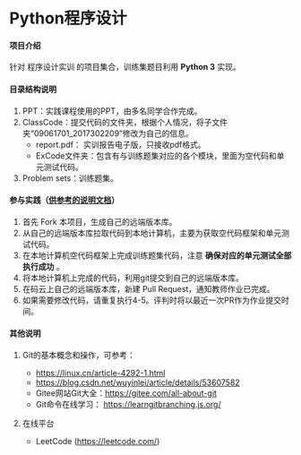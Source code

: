 # Python程序设计

#### 项目介绍
针对 程序设计实训 的项目集合，训练集题目利用  **Python 3**  实现。

#### 目录结构说明

1. PPT：实践课程使用的PPT，由多名同学合作完成。
2. ClassCode：提交代码的文件夹，根据个人情况，将子文件夹“09061701_2017302209”修改为自己的信息。
    - report.pdf： 实训报告电子版，只接收pdf格式。
    - ExCode文件夹：包含有与训练题集对应的各个模块，里面为空代码和单元测试代码。 
3. Problem sets：训练题集。

#### 参与实践（[供参考的说明文档](https://gitee.com/shawn904courses/dashboard/wikis/shawn904courses%2Fcode_cloud_simple_tutorial?doc_id=173637&sort_id=780353)）

1. 首先 Fork 本项目，生成自己的远端版本库。
2. 从自己的远端版本库拉取代码到本地计算机，主要为获取空代码框架和单元测试代码。
3. 在本地计算机空代码框架上完成训练题集代码，注意 **确保对应的单元测试全部执行成功** 。
4. 将本地计算机上完成的代码，利用git提交到自己的远端版本库。
5. 在码云上自己的远端版本库，新建 Pull Request，通知教师作业已完成。
6. 如果需要修改代码，请重复执行4-5。评判时将以最近一次PR作为作业提交时间。



#### 其他说明

1. Git的基本概念和操作，可参考：
    - https://linux.cn/article-4292-1.html
    - https://blog.csdn.net/wuyinlei/article/details/53607582
    - Gitee网站Git大全：https://gitee.com/all-about-git
    - Git命令在线学习： https://learngitbranching.js.org/

2. 在线平台
    - LeetCode (https://leetcode.com/)
